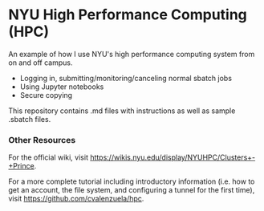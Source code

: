 # NYU High Performance Computing (HPC)

An example of how I use NYU's high performance computing system from on and off campus.
- Logging in, submitting/monitoring/canceling normal sbatch jobs  
- Using Jupyter notebooks  
- Secure copying  

This repository contains .md files with instructions as well as sample .sbatch files.

### Other Resources

For the official wiki, visit https://wikis.nyu.edu/display/NYUHPC/Clusters+-+Prince.

For a more complete tutorial including introductory information (i.e. how to get an account, the file system, and configuring a tunnel for the first time), visit https://github.com/cvalenzuela/hpc.
